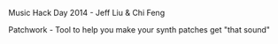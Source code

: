 Music Hack Day 2014 - Jeff Liu & Chi Feng

Patchwork - Tool to help you make your synth patches get "that sound"


